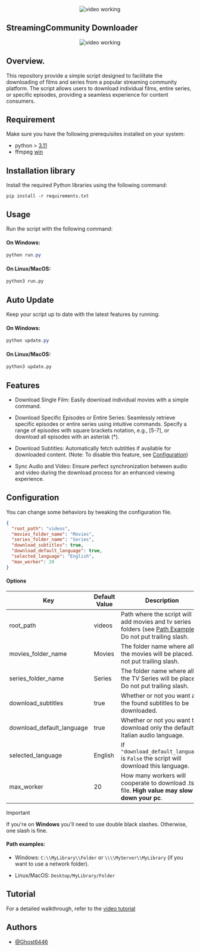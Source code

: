 <p align="center">
	<img src="Src/Assets/min_logo.png" style="max-width: 55%;" alt="video working" />
</p>

## StreamingCommunity Downloader
<p align="center">
	<img src="Src/Assets/run.gif" style="max-width: 55%;" alt="video working" />
</p>

## Overview.
This repository provide a simple script designed to facilitate the downloading of films and series from a popular streaming community platform. The script allows users to download individual films, entire series, or specific episodes, providing a seamless experience for content consumers.

## Requirement
Make sure you have the following prerequisites installed on your system:

* python > [3.11](https://www.python.org/downloads/)
* ffmpeg [win](https://www.gyan.dev/ffmpeg/builds/)

## Installation library
Install the required Python libraries using the following command:
```
pip install -r requirements.txt
```

## Usage
Run the script with the following command:
#### On Windows:
```powershell
python run.py
```

#### On Linux/MacOS:
```bash
python3 run.py
```

## Auto Update
Keep your script up to date with the latest features by running:
#### On Windows:
```powershell
python update.py
```
#### On Linux/MacOS:
```bash
python3 update.py
```

## Features
- Download Single Film: Easily download individual movies with a simple command.

- Download Specific Episodes or Entire Series: Seamlessly retrieve specific episodes or entire series using intuitive commands. Specify a range of episodes with square brackets notation, e.g., [5-7], or download all episodes with an asterisk (*).

- Download Subtitles: Automatically fetch subtitles if available for downloaded content. (Note: To disable this feature, see [Configuration](#configuration))

- Sync Audio and Video: Ensure perfect synchronization between audio and video during the download process for an enhanced viewing experience.

## Configuration

You can change some behaviors by tweaking the configuration file.

```json
{
  "root_path": "videos",
  "movies_folder_name": "Movies",
  "series_folder_name": "Series",
  "download_subtitles": true,
  "download_default_language": true,
  "selected_language": "English",
  "max_worker": 20
}
```
#### Options
| Key                       | Default Value | Description                                                                                                                   | Value Example            |
|---------------------------|---------------|-------------------------------------------------------------------------------------------------------------------------------|--------------------------|
| root_path                 | videos        | Path where the script will add movies and tv series folders (see [Path Examples](#Path-examples)). Do not put trailing slash. | media/streamingcommunity |
| movies_folder_name        | Movies        | The folder name where all the movies will be placed. Do not put trailing slash.                                               | downloaded-movies        |
| series_folder_name        | Series        | The folder name where all the TV Series will be placed. Do not put trailing slash.                                            | mytvseries               |
| download_subtitles        | true          | Whether or not you want all the found subtitles to be downloaded.                                                             | false                    |
| download_default_language | true          | Whether or not you want to download only the default Italian audio language.                                                  | false                    |
| selected_language         | English       | If `"download_default_language"` is `False` the script will download this language.                                           | French                   |
| max_worker                | 20            | How many workers will cooperate to download .ts file. **High value may slow down your pc**.                                   | 30                       |

> [!IMPORTANT]
> If you're on **Windows** you'll need to use double black slashes. Otherwise, one slash is fine.

#### Path examples:

* Windows: `C:\\MyLibrary\\Folder` or `\\\\MyServer\\MyLibrary` (if you want to use a network folder).

* Linux/MacOS: `Desktop/MyLibrary/Folder`

## Tutorial
For a detailed walkthrough, refer to the [video tutorial](https://www.youtube.com/watch?v=Ok7hQCgxqLg&ab_channel=Nothing)

## Authors
- [@Ghost6446](https://www.github.com/Ghost6446)
